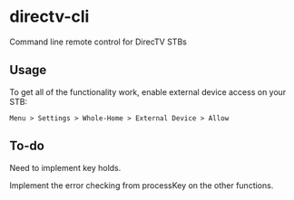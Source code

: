 directv-cli
===========

Command line remote control for DirecTV STBs

Usage
-----

To get all of the functionality work, enable external device access on your STB:

    Menu > Settings > Whole-Home > External Device > Allow

To-do
-----

Need to implement key holds.

Implement the error checking from processKey on the other functions.